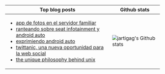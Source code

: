 | Top blog posts | Github stats |
| ------------- | ------------- |
| <!-- BLOG-POST-LIST:START --> <ul><li>[app de fotos en el servidor familiar](https://jartigag.blog/immich-fotos-vps-familiar)<li>[ranteando sobre seat infotainment y android auto](https://jartigag.blog/ranteando-sobre-seat-infotainment-y-android-auto)<li>[exprimiendo android auto](https://jartigag.blog/exprimiendo-android-auto)<li>[twittanic, una nueva oportunidad para la web social](https://jartigag.blog/twittanic)<li>[the unique philosophy behind unix](https://jartigag.blog/philosophy-behind-unix)</ul> <!-- BLOG-POST-LIST:END -->  | ![jartigag's Github stats](https://github-readme-stats.vercel.app/api?username=jartigag&show_icons=true&theme=transparent&hide_rank=true&hide_border=true&hide_title=true&include_all_commits=true)  |
